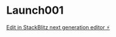 # Launch001

[Edit in StackBlitz next generation editor ⚡️](https://stackblitz.com/~/github.com/jetfueltech/Launch001)